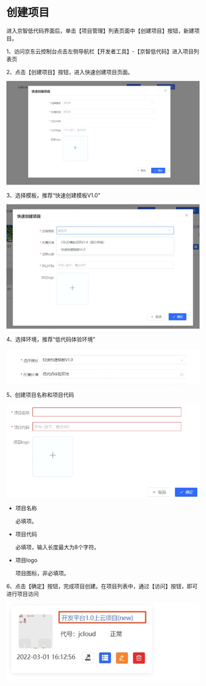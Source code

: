 # 创建项目

进入京智低代码界面后，单击【项目管理】列表页面中【创建项目】按钮，新建项目。

1、访问京东云控制台点击左侧导航栏【开发者工具】-【京智低代码】进入项目列表页

2、点击【创建项目】按钮，进入快速创建项目页面。

 ![](/image/Joybuilder/create_project.PNG) 

3、选择模板，推荐“快速创建模板V1.0”

 ![](/image/Joybuilder/create_project_template.PNG) 
  
4、选择环境，推荐“低代码体验环境”

 ![](/image/Joybuilder/create_project_env.PNG) 
 
5、创建项目名称和项目代码

 ![](/image/Joybuilder/create_project_base.PNG) 
 
   * 项目名称
   
     必填项。
     
   * 项目代码
   
     必填项，输入长度最大为8个字符。

   * 项目logo
    
     项目图标，非必填项。

6、点击【确定】按钮，完成项目创建。在项目列表中，通过【访问】按钮，即可进行项目访问

![](/image/Joybuilder/create_project_end.PNG) 

